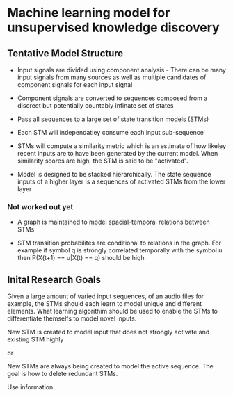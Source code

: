 # Machine learning model for unsupervised knowledge discovery

## Tentative Model Structure

* Input signals are divided using component analysis - There can be many input signals from many sources as well as multiple candidates of component signals for each input signal  

* Component signals are converted to sequences composed from a discreet but potentially countably infinate set of states 

* Pass all sequences to a large set of state transition models (STMs)

* Each STM will independatley consume each input sub-sequence

* STMs will compute a similarity metric which is an estimate of how likeley recent inputs are to have been generated by the current model. When similarity scores are high, the STM is said to be "activated".

* Model is designed to be stacked hierarchically. The state sequence inputs of a higher layer is a sequences of activated STMs from the lower layer


### Not worked out yet

* A graph is maintained to model spacial-temporal relations between STMs

* STM transition probabilites are conditional to relations in the graph. For example if symbol q is strongly correlated temporally with the symbol u then P(X(t+1) == u|X(t) == q) should be high






## Inital Research Goals

Given a large amount of varied input sequences, of an audio files for example, the STMs should each learn to model unique and different elements. What learning algorithim should be used to enable the STMs to differentiate themselfs to model novel inputs.

New STM is created to model input that does not strongly activate and existing STM highly

or 

New STMs are always being created to model the active sequence. The goal is how to delete redundant STMs. 

Use information 







